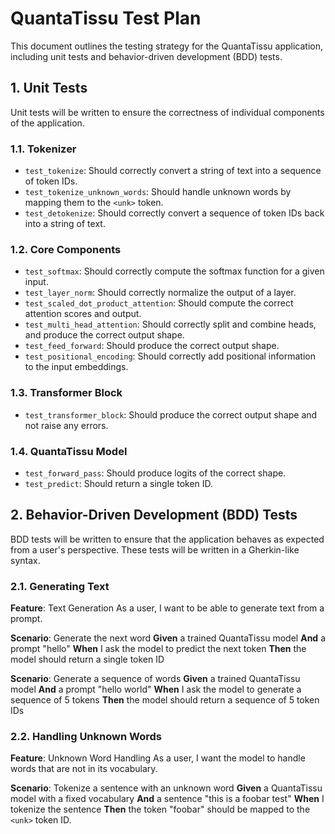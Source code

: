 # QuantaTissu Test Plan

This document outlines the testing strategy for the QuantaTissu application, including unit tests and behavior-driven development (BDD) tests.

## 1. Unit Tests

Unit tests will be written to ensure the correctness of individual components of the application.

### 1.1. Tokenizer

-   `test_tokenize`: Should correctly convert a string of text into a sequence of token IDs.
-   `test_tokenize_unknown_words`: Should handle unknown words by mapping them to the `<unk>` token.
-   `test_detokenize`: Should correctly convert a sequence of token IDs back into a string of text.

### 1.2. Core Components

-   `test_softmax`: Should correctly compute the softmax function for a given input.
-   `test_layer_norm`: Should correctly normalize the output of a layer.
-   `test_scaled_dot_product_attention`: Should compute the correct attention scores and output.
-   `test_multi_head_attention`: Should correctly split and combine heads, and produce the correct output shape.
-   `test_feed_forward`: Should produce the correct output shape.
-   `test_positional_encoding`: Should correctly add positional information to the input embeddings.

### 1.3. Transformer Block

-   `test_transformer_block`: Should produce the correct output shape and not raise any errors.

### 1.4. QuantaTissu Model

-   `test_forward_pass`: Should produce logits of the correct shape.
-   `test_predict`: Should return a single token ID.

## 2. Behavior-Driven Development (BDD) Tests

BDD tests will be written to ensure that the application behaves as expected from a user's perspective. These tests will be written in a Gherkin-like syntax.

### 2.1. Generating Text

**Feature**: Text Generation
As a user, I want to be able to generate text from a prompt.

**Scenario**: Generate the next word
**Given** a trained QuantaTissu model
**And** a prompt "hello"
**When** I ask the model to predict the next token
**Then** the model should return a single token ID

**Scenario**: Generate a sequence of words
**Given** a trained QuantaTissu model
**And** a prompt "hello world"
**When** I ask the model to generate a sequence of 5 tokens
**Then** the model should return a sequence of 5 token IDs

### 2.2. Handling Unknown Words

**Feature**: Unknown Word Handling
As a user, I want the model to handle words that are not in its vocabulary.

**Scenario**: Tokenize a sentence with an unknown word
**Given** a QuantaTissu model with a fixed vocabulary
**And** a sentence "this is a foobar test"
**When** I tokenize the sentence
**Then** the token "foobar" should be mapped to the `<unk>` token ID.
